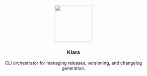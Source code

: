<div align="center">

<img src="https://avatars.githubusercontent.com/u/193309391?s=200&v=4" align="center" width="120px" height="120px">

<h3>Kiara</h3>
<p>CLI orchestrator for managing releases, versioning, and changelog generation.<p>

</div>

